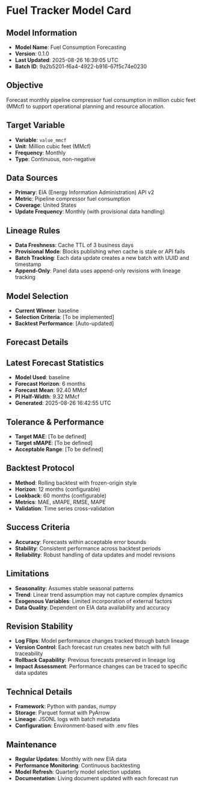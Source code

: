 # Fuel Tracker Model Card

## Model Information
- **Model Name**: Fuel Consumption Forecasting
- **Version**: 0.1.0
- **Last Updated**: 2025-08-26 16:39:05 UTC
- **Batch ID**: 9a2b5201-f6a4-4922-b916-67f5c74e0230

## Objective
Forecast monthly pipeline compressor fuel consumption in million cubic feet (MMcf) to support operational planning and resource allocation.

## Target Variable
- **Variable**: `value_mmcf`
- **Unit**: Million cubic feet (MMcf)
- **Frequency**: Monthly
- **Type**: Continuous, non-negative

## Data Sources
- **Primary**: EIA (Energy Information Administration) API v2
- **Metric**: Pipeline compressor fuel consumption
- **Coverage**: United States
- **Update Frequency**: Monthly (with provisional data handling)

## Lineage Rules
- **Data Freshness**: Cache TTL of 3 business days
- **Provisional Mode**: Blocks publishing when cache is stale or API fails
- **Batch Tracking**: Each data update creates a new batch with UUID and timestamp
- **Append-Only**: Panel data uses append-only revisions with lineage tracking

## Model Selection
- **Current Winner**: baseline
- **Selection Criteria**: [To be implemented]
- **Backtest Performance**: [Auto-updated]

## Forecast Details
## Latest Forecast Statistics
- **Model Used**: baseline
- **Forecast Horizon**: 6 months
- **Forecast Mean**: 92.40 MMcf
- **PI Half-Width**: 9.32 MMcf
- **Generated**: 2025-08-26 16:42:55 UTC

## Tolerance & Performance
- **Target MAE**: [To be defined]
- **Target sMAPE**: [To be defined]
- **Acceptable Range**: [To be defined]

## Backtest Protocol
- **Method**: Rolling backtest with frozen-origin style
- **Horizon**: 12 months (configurable)
- **Lookback**: 60 months (configurable)
- **Metrics**: MAE, sMAPE, RMSE, MAPE
- **Validation**: Time series cross-validation

## Success Criteria
- **Accuracy**: Forecasts within acceptable error bounds
- **Stability**: Consistent performance across backtest periods
- **Reliability**: Robust handling of data updates and model revisions

## Limitations
- **Seasonality**: Assumes stable seasonal patterns
- **Trend**: Linear trend assumption may not capture complex dynamics
- **Exogenous Variables**: Limited incorporation of external factors
- **Data Quality**: Dependent on EIA data availability and accuracy

## Revision Stability
- **Log Flips**: Model performance changes tracked through batch lineage
- **Version Control**: Each forecast run creates new batch with full traceability
- **Rollback Capability**: Previous forecasts preserved in lineage log
- **Impact Assessment**: Performance changes can be traced to specific data updates

## Technical Details
- **Framework**: Python with pandas, numpy
- **Storage**: Parquet format with PyArrow
- **Lineage**: JSONL logs with batch metadata
- **Configuration**: Environment-based with .env files

## Maintenance
- **Regular Updates**: Monthly with new EIA data
- **Performance Monitoring**: Continuous backtesting
- **Model Refresh**: Quarterly model selection updates
- **Documentation**: Living document updated with each forecast run

